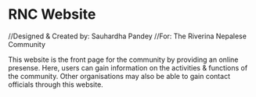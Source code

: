 # RNC Website

//Designed & Created by: Sauhardha Pandey
//For: The Riverina Nepalese Community

This website is the front page for the community
by providing an online presense. Here, users can gain information
on the activities &  functions of the community. Other organisations
may also be able to gain contact officials through this website.
